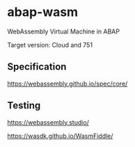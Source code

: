 # abap-wasm
WebAssembly Virtual Machine in ABAP

Target version: Cloud and 751

## Specification

https://webassembly.github.io/spec/core/

## Testing
https://webassembly.studio/

https://wasdk.github.io/WasmFiddle/
